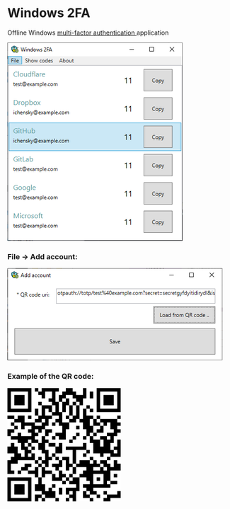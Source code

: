 # Windows 2FA

Offline Windows [multi-factor authentication
](https://en.wikipedia.org/wiki/Multi-factor_authentication) application

![Windows 2FA](doc/imgs/Windows2FA.png)

### File -> Add account:

![Add account](doc/imgs/AddAccount.png)


### Example of the QR code: 

![QR code](doc/qrs/google.png)
